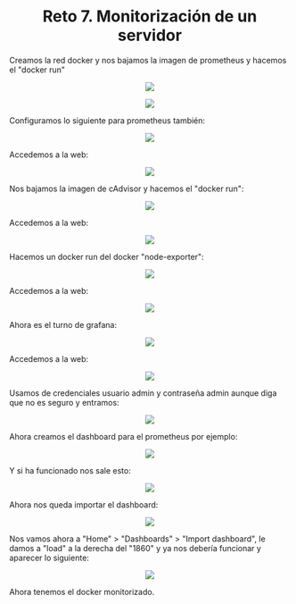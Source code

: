 # <center>Reto 7. Monitorización de un servidor</center>

<p>Creamos la red docker y nos bajamos la imagen de prometheus y hacemos el "docker run"</p>

<p align="center"> <img src="./cap1.png"></p>
<p align="center"> <img src="./docker-run.png"></p>

<p>Configuramos lo siguiente para prometheus también:</p>

<p align="center"> <img src="./prometeus-yaml.png"></p>

<p>Accedemos a la web:</p>

<p align="center"> <img src="./prometeus-web.png"></p>

<p>Nos bajamos la imagen de cAdvisor y hacemos el "docker run":</p>

<p align="center"> <img src="./cadvisor-run.png"></p>

<p>Accedemos a la web:</p>

<p align="center"> <img src="./cAdvisor.png"></p>

<p>Hacemos un docker run del docker "node-exporter":</p>

<p align="center"> <img src="./docker-run2.png"></p>

<p>Accedemos a la web:</p>

<p align="center"> <img src="./node-exporter.png"></p>

<p>Ahora es el turno de grafana:</p>

<p align="center"> <img src="./docker-run3.png"></p>

<p>Accedemos a la web:</p>

<p align="center"> <img src="./grafana.png"></p>

<p>Usamos de credenciales usuario admin y contraseña admin aunque diga que no es seguro y entramos:</p>

<p align="center"> <img src="./bienvenido.png"></p>

<p>Ahora creamos el dashboard para el prometheus por ejemplo:</p>

<p align="center"> <img src="./dashboard.png"></p>

<p>Y si ha funcionado nos sale esto:</p>

<p align="center"> <img src="./va.png"></p>

<p>Ahora nos queda importar el dashboard:</p>

<p align="center"> <img src="./import.png"></p>

<p>Nos vamos ahora a "Home" > "Dashboards" > "Import dashboard", le damos a "load" a la derecha del "1860" y ya nos debería funcionar y aparecer lo siguiente:</p>

<p align="center"> <img src="./done.png"></p>

<p>Ahora tenemos el docker monitorizado.</p>
